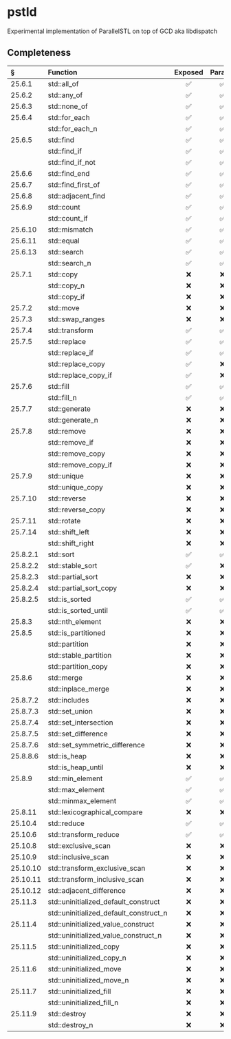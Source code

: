 # pstld
Experimental implementation of ParallelSTL on top of GCD aka libdispatch

## Completeness

§ | Function | Exposed | Parallel
:--- |:--- |:---:|:---:
25.6.1 | std::all_of | ✅ | ✅
25.6.2 | std::any_of | ✅ | ✅
25.6.3 | std::none_of | ✅ | ✅
25.6.4 | std::for_each | ✅ | ✅
| | std::for_each_n | ✅ | ✅
25.6.5 | std::find | ✅ | ✅
| | std::find_if | ✅ | ✅
| | std::find_if_not | ✅ | ✅
25.6.6 | std::find_end | ✅ | ✅
25.6.7 | std::find_first_of | ✅ | ✅
25.6.8 | std::adjacent_find | ✅ | ✅
25.6.9 | std::count | ✅ | ✅
| | std::count_if | ✅ | ✅
25.6.10 | std::mismatch | ✅ | ✅
25.6.11 | std::equal | ✅ | ✅
25.6.13 | std::search | ✅ | ✅
| | std::search_n | ✅ | ✅
25.7.1 | std::copy | ❌ | ❌
| | std::copy_n | ❌ | ❌
| | std::copy_if | ❌ | ❌
25.7.2 | std::move | ❌ | ❌
25.7.3 | std::swap_ranges | ❌ | ❌
25.7.4 | std::transform | ✅ | ✅
25.7.5 | std::replace | ✅ | ✅
| | std::replace_if | ✅ | ✅
| | std::replace_copy | ✅ | ❌
| | std::replace_copy_if | ✅ | ❌
25.7.6 | std::fill | ✅ | ✅
| | std::fill_n | ✅ | ✅
25.7.7 | std::generate | ❌ | ❌
| | std::generate_n | ❌ | ❌
25.7.8 | std::remove | ❌ | ❌
| | std::remove_if | ❌ | ❌
| | std::remove_copy | ❌ | ❌
| | std::remove_copy_if | ❌ | ❌
25.7.9 | std::unique | ❌ | ❌
| | std::unique_copy | ❌ | ❌
25.7.10 | std::reverse | ❌ | ❌
| | std::reverse_copy | ❌ | ❌
25.7.11 | std::rotate | ❌ | ❌
25.7.14 | std::shift_left | ❌ | ❌
| | std::shift_right | ❌ | ❌
25.8.2.1 | std::sort | ✅ | ✅
25.8.2.2 | std::stable_sort | ✅ | ❌
25.8.2.3 | std::partial_sort | ❌ | ❌
25.8.2.4 | std::partial_sort_copy | ❌ | ❌
25.8.2.5 | std::is_sorted | ✅ | ✅
| | std::is_sorted_until | ✅ | ✅
25.8.3 | std::nth_element | ❌ | ❌
25.8.5 | std::is_partitioned | ❌ | ❌
| | std::partition | ❌ | ❌
| | std::stable_partition | ❌ | ❌
| | std::partition_copy | ❌ | ❌
25.8.6 | std::merge | ❌ | ❌
| | std::inplace_merge | ❌ | ❌
25.8.7.2 | std::includes | ❌ | ❌
25.8.7.3 | std::set_union | ❌ | ❌
25.8.7.4 | std::set_intersection | ❌ | ❌
25.8.7.5 | std::set_difference | ❌ | ❌
25.8.7.6 | std::set_symmetric_difference | ❌ | ❌
25.8.8.6 | std::is_heap | ❌ | ❌
| | std::is_heap_until | ❌ | ❌
25.8.9 | std::min_element | ✅ | ✅
| | std::max_element | ✅ | ✅
| | std::minmax_element | ✅ | ✅
25.8.11 | std::lexicographical_compare | ❌ | ❌
25.10.4 | std::reduce | ✅ | ✅
25.10.6 | std::transform_reduce | ✅ | ✅
25.10.8 | std::exclusive_scan | ❌ | ❌
25.10.9 | std::inclusive_scan | ❌ | ❌
25.10.10 | std::transform_exclusive_scan | ❌ | ❌
25.10.11 | std::transform_inclusive_scan | ❌ | ❌
25.10.12 | std::adjacent_difference | ❌ | ❌
25.11.3 | std::uninitialized_default_construct | ❌ | ❌
| | std::uninitialized_default_construct_n | ❌ | ❌
25.11.4 | std::uninitialized_value_construct | ❌ | ❌
| | std::uninitialized_value_construct_n | ❌ | ❌
25.11.5 | std::uninitialized_copy | ❌ | ❌
| | std::uninitialized_copy_n | ❌ | ❌
25.11.6 | std::uninitialized_move | ❌ | ❌
| | std::uninitialized_move_n | ❌ | ❌
25.11.7 | std::uninitialized_fill | ❌ | ❌
| | std::uninitialized_fill_n | ❌ | ❌
25.11.9 | std::destroy | ❌ | ❌
| | std::destroy_n | ❌ | ❌
